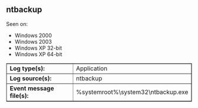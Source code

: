 ## ntbackup

Seen on:
* Windows 2000
* Windows 2003
* Windows XP 32-bit
* Windows XP 64-bit

<table border="1" class="docutils">
  <tbody>
    <tr>
      <td><b>Log type(s):</b></td>
      <td>Application</td>
    </tr>
    <tr>
      <td><b>Log source(s):</b></td>
      <td>ntbackup</td>
    </tr>
    <tr>
      <td><b>Event message file(s):</b></td>
      <td>%systemroot%\system32\ntbackup.exe</td>
    </tr>
  </tbody>
</table>

&nbsp;

